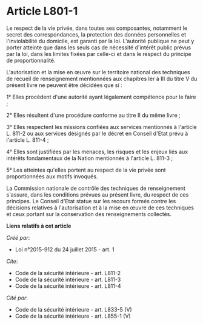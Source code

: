 # Article L801-1

Le respect de la vie privée, dans toutes ses composantes, notamment le secret des correspondances, la protection des données
personnelles et l'inviolabilité du domicile, est garanti par la loi. L'autorité publique ne peut y porter atteinte que dans
les seuls cas de nécessité d'intérêt public prévus par la loi, dans les limites fixées par celle-ci et dans le respect du
principe de proportionnalité. 

L'autorisation et la mise en œuvre sur le territoire national des techniques de recueil de renseignement mentionnées aux
chapitres Ier à III du titre V du présent livre ne peuvent être décidées que si : 

1° Elles procèdent d'une autorité ayant légalement compétence pour le faire ; 

2° Elles résultent d'une procédure conforme au titre II du même livre ; 

3° Elles respectent les missions confiées aux services mentionnés à l'article L. 811-2 ou aux services désignés par le décret
en Conseil d'Etat prévu à l'article L. 811-4 ; 

4° Elles sont justifiées par les menaces, les risques et les enjeux liés aux intérêts fondamentaux de la Nation mentionnés à
l'article L. 811-3 ; 

5° Les atteintes qu'elles portent au respect de la vie privée sont proportionnées aux motifs invoqués. 

La Commission nationale de contrôle des techniques de renseignement s'assure, dans les conditions prévues au présent livre,
du respect de ces principes. Le Conseil d'Etat statue sur les recours formés contre les décisions relatives à l'autorisation
et à la mise en œuvre de ces techniques et ceux portant sur la conservation des renseignements collectés.

**Liens relatifs à cet article**

_Créé par_:

  - Loi n°2015-912 du 24 juillet 2015 - art. 1

_Cite_:

  - Code de la sécurité intérieure - art. L811-2
  - Code de la sécurité intérieure - art. L811-3
  - Code de la sécurité intérieure - art. L811-4

_Cité par_:

  - Code de la sécurité intérieure - art. L833-5 (V)
  - Code de la sécurité intérieure - art. L855-1 (V)
